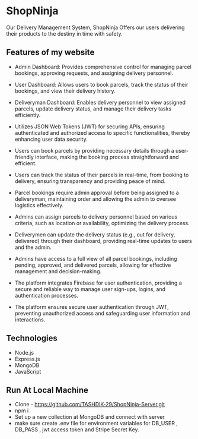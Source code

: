 # ShopNinja

Our Delivery Management System, ShopNinja Offers our users delivering their products to the destiny in time with safety.



## Features of my website


* Admin Dashboard: Provides comprehensive control for managing parcel bookings, approving requests, and assigning
  delivery personnel.
* User Dashboard: Allows users to book parcels, track the status of their bookings, and view their delivery history.
* Deliveryman Dashboard: Enables delivery personnel to view assigned parcels, update delivery status, and manage their
  delivery tasks efficiently.

* Utilizes JSON Web Tokens (JWT) for securing APIs, ensuring authenticated and authorized access to specific
  functionalities, thereby enhancing user data security.

* Users can book parcels by providing necessary details through a user-friendly interface, making the booking process
  straightforward and efficient.

* Users can track the status of their parcels in real-time, from booking to delivery, ensuring transparency and 
  providing peace of mind.

* Parcel bookings require admin approval before being assigned to a deliveryman, maintaining order and allowing the
  admin to oversee logistics effectively.

* Admins can assign parcels to delivery personnel based on various criteria, such as location or availability, 
  optimizing the delivery process.

* Deliverymen can update the delivery status (e.g., out for delivery, delivered) through their dashboard, providing 
  real-time updates to users and the admin.

* Admins have access to a full view of all parcel bookings, including pending, approved, and delivered parcels, 
  allowing for effective management and decision-making.

* The platform integrates Firebase for user authentication, providing a secure and reliable way to manage user 
  sign-ups, logins, and authentication processes.

* The platform ensures secure user authentication through JWT, preventing unauthorized access and safeguarding user 
  information and interactions.


## Technologies

* Node.js
* Express.js
* MongoDB
* JavaScript 

## Run At Local Machine

* Clone - https://github.com/TASHDIK-29/ShopNinja-Server.git
* npm i
* Set up a new collection at MongoDB and connect with server
* make sure create .env file for environment variables for DB_USER , DB_PASS , jwt access token and Stripe Secret Key.
